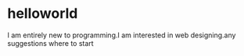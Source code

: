 # helloworld
I am entirely new to programming.I am interested in web designing.any suggestions where to start
